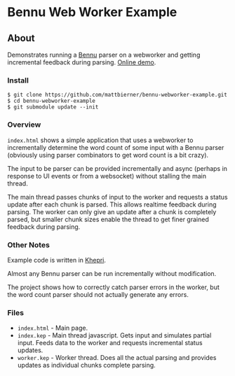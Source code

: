 # Bennu Web Worker Example

## About
Demonstrates running a [Bennu][bennu] parser on a webworker and getting incremental
feedback during parsing. [Online demo](http://mattbierner.github.io/bennu-webworker-example/).

### Install

```
$ git clone https://github.com/mattbierner/bennu-webworker-example.git
$ cd bennu-webworker-example
$ git submodule update --init
```

### Overview
`index.html` shows a simple application that uses a webworker to incrementally determine
the word count of some input with a Bennu parser (obviously using
parser combinators to get word count is a bit crazy).

The input to be parser can be provided incrementally and async (perhaps in response
to UI events or from a websocket) without stalling the main thread.

The main thread passes chunks of input to the worker and requests a status update
after each chunk is parsed. This allows realtime feedback during parsing. The
worker can only give an update after a chunk is completely parsed, but smaller chunk sizes
enable the thread to get finer grained feedback during parsing.

### Other Notes
Example code is written in [Khepri][khepri].

Almost any Bennu parser can be run incrementally without modification.

The project shows how to correctly catch parser errors in the worker, but the
word count parser should not actually generate any errors.

### Files
* `index.html` - Main page.
* `index.kep` - Main thread javascript. Gets input and simulates partial input.
  Feeds data to the worker and requests incremental status updates.
* `worker.kep` - Worker thread. Does all the actual parsing and provides updates
  as individual chunks complete parsing.

[bennu]: http://github.com/mattbierner/bennu
[khepri]: http://github.com/mattbierner/khepri